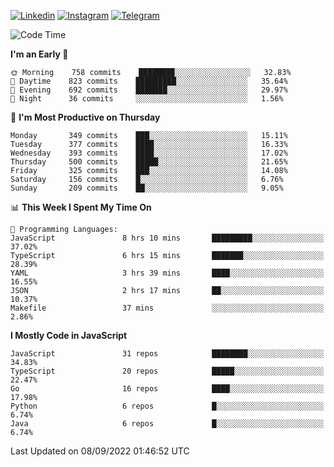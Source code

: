 [![Linkedin](https://img.shields.io/badge/-Archie-blue?style=flat-square&labelColor=gray&logo=Linkedin&logoColor=white&link=https://www.linkedin.com/in/archisdi)](https://www.linkedin.com/in/archisdi)
[![Instagram](https://img.shields.io/badge/-@archisdi-orange?style=flat-square&labelColor=gray&logo=Instagram&logoColor=white&link=https://www.instagram.com/archisdi)](https://www.instagram.com/archisdi)
[![Telegram](https://img.shields.io/badge/-aai-informational?style=flat-square&labelColor=gray&logo=telegram&logoColor=white&link=https://t.me/archisdi)](https://t.me/archisdi)

<!--START_SECTION:waka-->
![Code Time](http://img.shields.io/badge/Code%20Time-1%2C631%20hrs%2039%20mins-blue)

**I'm an Early 🐤** 

```text
🌞 Morning    758 commits    ████████░░░░░░░░░░░░░░░░░   32.83% 
🌆 Daytime    823 commits    █████████░░░░░░░░░░░░░░░░   35.64% 
🌃 Evening    692 commits    ███████░░░░░░░░░░░░░░░░░░   29.97% 
🌙 Night      36 commits     ░░░░░░░░░░░░░░░░░░░░░░░░░   1.56%

```
📅 **I'm Most Productive on Thursday** 

```text
Monday       349 commits    ███░░░░░░░░░░░░░░░░░░░░░░   15.11% 
Tuesday      377 commits    ████░░░░░░░░░░░░░░░░░░░░░   16.33% 
Wednesday    393 commits    ████░░░░░░░░░░░░░░░░░░░░░   17.02% 
Thursday     500 commits    █████░░░░░░░░░░░░░░░░░░░░   21.65% 
Friday       325 commits    ███░░░░░░░░░░░░░░░░░░░░░░   14.08% 
Saturday     156 commits    █░░░░░░░░░░░░░░░░░░░░░░░░   6.76% 
Sunday       209 commits    ██░░░░░░░░░░░░░░░░░░░░░░░   9.05%

```


📊 **This Week I Spent My Time On** 

```text
💬 Programming Languages: 
JavaScript               8 hrs 10 mins       █████████░░░░░░░░░░░░░░░░   37.02% 
TypeScript               6 hrs 15 mins       ███████░░░░░░░░░░░░░░░░░░   28.39% 
YAML                     3 hrs 39 mins       ████░░░░░░░░░░░░░░░░░░░░░   16.55% 
JSON                     2 hrs 17 mins       ██░░░░░░░░░░░░░░░░░░░░░░░   10.37% 
Makefile                 37 mins             ░░░░░░░░░░░░░░░░░░░░░░░░░   2.86%

```

**I Mostly Code in JavaScript** 

```text
JavaScript               31 repos            ████████░░░░░░░░░░░░░░░░░   34.83% 
TypeScript               20 repos            █████░░░░░░░░░░░░░░░░░░░░   22.47% 
Go                       16 repos            ████░░░░░░░░░░░░░░░░░░░░░   17.98% 
Python                   6 repos             █░░░░░░░░░░░░░░░░░░░░░░░░   6.74% 
Java                     6 repos             █░░░░░░░░░░░░░░░░░░░░░░░░   6.74%

```



 Last Updated on 08/09/2022 01:46:52 UTC
<!--END_SECTION:waka-->